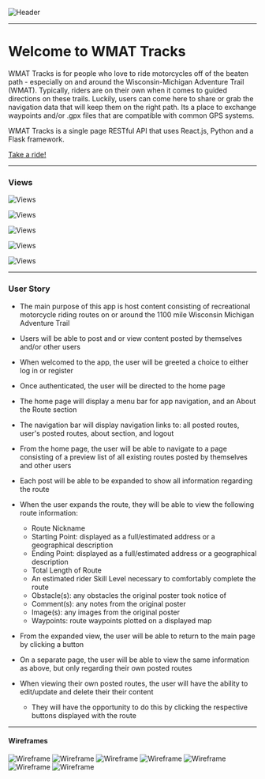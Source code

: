![Header](https://i.imgur.com/Ipg0zWG.png)

___



# Welcome to WMAT Tracks 


WMAT Tracks is for people who love to ride motorcycles off of the beaten path - especially on and around the Wisconsin-Michigan Adventure Trail (WMAT). Typically, riders are on their own when it comes to guided directions on these trails. Luckily, users can come here to share or grab the navigation data that will keep them on the right path. Its a place to exchange waypoints and/or .gpx files that are compatible with common GPS systems.

WMAT Tracks is a single page RESTful API that uses React.js, Python and a Flask framework.

[Take a ride!](https://wmattracks.herokuapp.com/)

***

### Views 

![Views](https://i.imgur.com/YijdSDb.png)

![Views](https://i.imgur.com/Z0GKugT.png)

![Views](https://i.imgur.com/a0SxpYx.png)

![Views](https://i.imgur.com/Cohi4i3.png)

![Views](https://i.imgur.com/hkdQ1CC.png)

---


### User Story

* The main purpose of this app is host content consisting of recreational motorcycle riding routes on or around the 1100 mile Wisconsin Michigan Adventure Trail

* Users will be able to post and or view content posted by themselves and/or other users

* When welcomed to the app, the user will be greeted a choice to either log in or register

* Once authenticated, the user will be directed to the home page

* The home page will display a menu bar for app navigation, and an About the Route section

* The navigation bar will display navigation links to: all posted routes, user's posted routes, about section, and logout

* From the home page, the user will be able to navigate to a page consisting of a preview list of all existing routes posted by themselves and other users

* Each post will be able to be expanded to show all information regarding the route

* When the user expands the route, they will be able to view the following route information:
  * Route Nickname
  * Starting Point: displayed as a full/estimated address or a geographical description
  * Ending Point: displayed as a full/estimated address or a geographical description
  * Total Length of Route
  * An estimated rider Skill Level necessary to comfortably complete the route
  * Obstacle(s): any obstacles the original poster took notice of
  * Comment(s): any notes from the original poster
  * Image(s): any images from the original poster
  * Waypoints: route waypoints plotted on a displayed map

* From the expanded view, the user will be able to return to the main page by clicking a button

* On a separate page, the user will be able to view the same information as above, but only regarding their own posted routes

* When viewing their own posted routes, the user will have the ability to edit/update and delete their their content
  * They will have the opportunity to do this by clicking the respective buttons displayed with the route

___


#### Wireframes
![Wireframe](https://i.imgur.com/v4HfDyH.png)
![Wireframe](https://i.imgur.com/BvMEkkb.png)
![Wireframe](https://i.imgur.com/zHZzAwM.png)
![Wireframe](https://i.imgur.com/pArQWIg.png)
![Wireframe](https://i.imgur.com/teh6axH.png)
![Wireframe](https://i.imgur.com/TdqiLV0.png)
![Wireframe](https://i.imgur.com/FXaPK8y.png)




